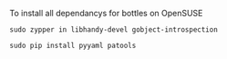 To install all dependancys for bottles on OpenSUSE

`sudo zypper in libhandy-devel gobject-introspection`

`sudo pip install pyyaml patools`
